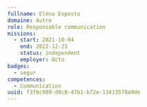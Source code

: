 ```yaml
---
fullname: Eléna Esposto
domaine: Autre
role: Responsable communication
missions:
  - start: 2021-10-04
    end: 2022-12-23
    status: independent
    employer: Octo
badges:
  - segur
competences:
  - Communication
uuid: f3f6c909-d0c0-47b1-b72e-13413578a9de
---
```

